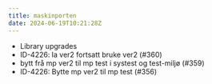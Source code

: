 ```yaml
---
title: maskinporten
date: 2024-06-19T10:21:28Z
---
```

- Library upgrades
- ID-4226: la ver2 fortsatt bruke ver2 (#360)
- bytt frå mp ver2 til mp test i systest og test-miljø (#359)
- ID-4226: Bytte mp ver2 til mp test (#356)

